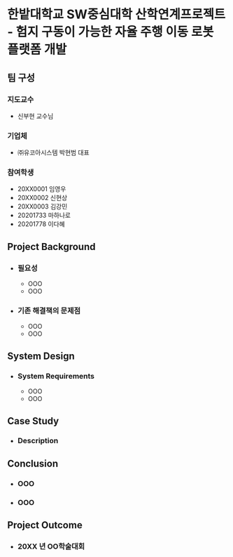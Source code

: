 # 한밭대학교 SW중심대학 산학연계프로젝트 - 험지 구동이 가능한 자율 주행 이동 로봇 플랫폼 개발

## **팀 구성**
### 지도교수
 - 신부현 교수님

### 기업체 
 - ㈜유코아시스템 박현범 대표

### 참여학생
 - 20XX0001 임영우 
 - 20XX0002 신현상
 - 20XX0003 김강민
 - 20201733 마하나로
 - 20201778 이다혜

## Project Background
- ### 필요성
  - OOO
  - OOO
- ### 기존 해결책의 문제점
  - OOO
  - OOO
  
## System Design
  - ### System Requirements
    - OOO
    - OOO
    
## Case Study
  - ### Description
  
  
## Conclusion
  - ### OOO
  - ### OOO
  
## Project Outcome
- ### 20XX 년 OO학술대회 
